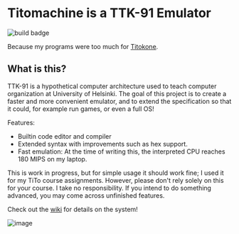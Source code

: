 # Titomachine is a TTK-91 Emulator

![build badge](https://github.com/sevonj/titomachine/actions/workflows/build.yml/badge.svg)

Because my programs were too much for [Titokone](https://www.cs.helsinki.fi/group/titokone/).

## What is this?
TTK-91 is a hypothetical computer architecture used to teach computer organization at University of Helsinki. The goal of this project is to create a faster and more convenient emulator, and to extend the specification so that it could, for example run games, or even a full OS!

Features:
- Builtin code editor and compiler
- Extended syntax with improvements such as hex support.
- Fast emulation: At the time of writing this, the interpreted CPU reaches 180 MIPS on my laptop.

This is work in progress, but for simple usage it should work fine; I used it for my TiTo course assignments. However, please don't rely solely on this for your course. I take no responsibility. If you intend to do something advanced, you may come across unfinished features.

Check out the [wiki](https://github.com/sevonj/titomachine/wiki) for details on the system!

![image](https://user-images.githubusercontent.com/100710152/230110624-c4e512e7-bed8-4f5e-9495-9f62e89f08a0.png)
